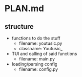 # PLAN.md

## structure

- functions to do the stuff
  - filename: youtusic.py
  - classname: Youtusic_
- TUI and calling of said functions
  - filename: main.py
- loading/parsing config
  - filename: config.py
